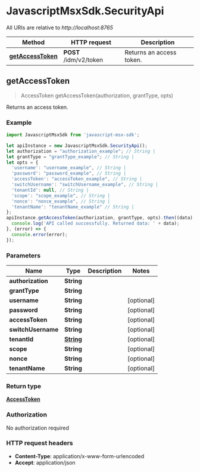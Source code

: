 # JavascriptMsxSdk.SecurityApi

All URIs are relative to *http://localhost:8765*

Method | HTTP request | Description
------------- | ------------- | -------------
[**getAccessToken**](SecurityApi.md#getAccessToken) | **POST** /idm/v2/token | Returns an access token.



## getAccessToken

> AccessToken getAccessToken(authorization, grantType, opts)

Returns an access token.

### Example

```javascript
import JavascriptMsxSdk from 'javascript-msx-sdk';

let apiInstance = new JavascriptMsxSdk.SecurityApi();
let authorization = "authorization_example"; // String | 
let grantType = "grantType_example"; // String | 
let opts = {
  'username': "username_example", // String | 
  'password': "password_example", // String | 
  'accessToken': "accessToken_example", // String | 
  'switchUsername': "switchUsername_example", // String | 
  'tenantId': null, // String | 
  'scope': "scope_example", // String | 
  'nonce': "nonce_example", // String | 
  'tenantName': "tenantName_example" // String | 
};
apiInstance.getAccessToken(authorization, grantType, opts).then((data) => {
  console.log('API called successfully. Returned data: ' + data);
}, (error) => {
  console.error(error);
});

```

### Parameters


Name | Type | Description  | Notes
------------- | ------------- | ------------- | -------------
 **authorization** | **String**|  | 
 **grantType** | **String**|  | 
 **username** | **String**|  | [optional] 
 **password** | **String**|  | [optional] 
 **accessToken** | **String**|  | [optional] 
 **switchUsername** | **String**|  | [optional] 
 **tenantId** | [**String**](String.md)|  | [optional] 
 **scope** | **String**|  | [optional] 
 **nonce** | **String**|  | [optional] 
 **tenantName** | **String**|  | [optional] 

### Return type

[**AccessToken**](AccessToken.md)

### Authorization

No authorization required

### HTTP request headers

- **Content-Type**: application/x-www-form-urlencoded
- **Accept**: application/json

